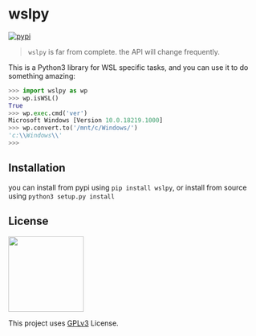 # wslpy

[![pypi](https://flat.badgen.net/pypi/v/wslpy)](https://pypi.org/project/wslpy/)

> `wslpy` is far from complete. the API will change frequently.

This is a Python3 library for WSL specific tasks, and you can use it to do something amazing:

```python
>>> import wslpy as wp
>>> wp.isWSL()
True
>>> wp.exec.cmd('ver')
Microsoft Windows [Version 10.0.18219.1000]
>>> wp.convert.to('/mnt/c/Windows/')
'c:\\Windows\\'
>>>
```

## Installation

you can install from pypi using `pip install wslpy`, or install from source using `python3 setup.py install`

## License

<img width="150" src="https://www.gnu.org/graphics/gplv3-with-text-136x68.png">

This project uses [GPLv3](LICENSE) License.
